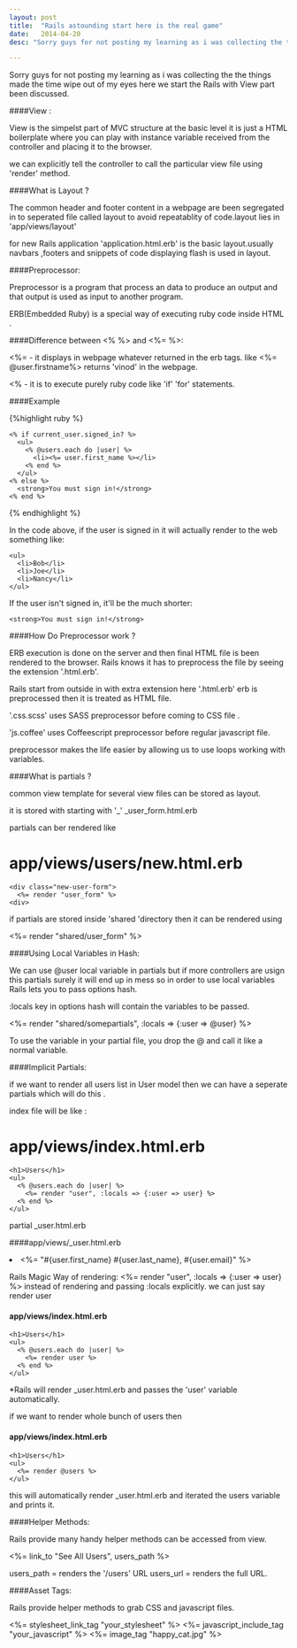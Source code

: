 ```yaml
---
layout: post
title:  "Rails astounding start here is the real game"
date:   2014-04-20 
desc: "Sorry guys for not posting my learning as i was collecting the the things made the time wipe out of my eyes here we start the Rails with View part been discussed.""

---
```



Sorry guys for not posting my learning as i was collecting the the things made the time wipe out of my eyes here we start the Rails with View part been discussed.

####View :

View is the simpelst part of MVC structure at the basic level it is just a HTML boilerplate where you can play with instance variable received from the controller and placing it to the browser.

we can explicitly tell the controller to call the particular view file using 'render' method.

####What is Layout ?

The common header and footer content in a webpage are been segregated in to seperated file called layout to avoid repeatablity of code.layout lies in 'app/views/layout'

for new Rails application 'application.html.erb' is the basic layout.usually navbars ,footers and snippets of code displaying flash is used in layout.

####Preprocessor:

Preprocessor is a program that process an data to produce an output and that output is used as input to another program.

ERB(Embedded Ruby) is a special way of executing ruby code inside HTML .

####Difference between <% %> and <%= %>:

<%= - it displays in webpage whatever returned in the erb tags. like <%= @user.firstname%> returns 'vinod' in the webpage.

<% - it is to execute purely ruby code like 'if' 'for' statements.

####Example

{%highlight ruby %}

    <% if current_user.signed_in? %>
      <ul>
        <% @users.each do |user| %>
          <li><%= user.first_name %></li>
        <% end %>
      </ul>
    <% else %>
      <strong>You must sign in!</strong>
    <% end %>
{% endhighlight %}

In the code above, if the user is signed in it will actually render to the web something like:

    <ul>
      <li>Bob</li>
      <li>Joe</li>
      <li>Nancy</li>
    </ul>

If the user isn't signed in, it'll be the much shorter:

    <strong>You must sign in!</strong>

####How Do Preprocessor work ?

ERB execution is done on the server and then final HTML file is been rendered to the browser. Rails knows it has to preprocess the file by seeing the extension '.html.erb'.

Rails start from outside in with extra extension here '.html.erb' erb is preprocessed then it is treated as HTML file.

'.css.scss' uses SASS preprocessor before coming to CSS file .

'js.coffee' uses Coffeescript preprocessor before regular javascript file.

preprocessor makes the life easier by allowing us to use loops working with variables.

####What is partials ?

common view template for several view files can be stored as layout.

it is stored with starting with '_' _user_form.html.erb

partials can ber rendered like
   # app/views/users/new.html.erb
    <div class="new-user-form">
      <%= render "user_form" %>
    <div>

 if partials are stored inside 'shared 'directory then it can be rendered using

 <%= render "shared/user_form" %>

 ####Using Local Variables in Hash:

 We can use @user local variable in partials but if more controllers are usign this partials surely it will end up in mess so in order to use local variables Rails lets you to pass options hash.

 :locals key in options hash will contain the variables to be passed.

 <%= render "shared/somepartials", :locals => {:user => @user} %>

 To use the variable in your partial file, you drop the @ and call it like a normal variable.

####Implicit Partials:

if we want to render all users list in User model then we can have a seperate partials which will do this .

index file will be like :
   # app/views/index.html.erb
    <h1>Users</h1>
    <ul>
      <% @users.each do |user| %>
        <%= render "user", :locals => {:user => user} %>
      <% end %>
    </ul>

partial _user.html.erb

  ####app/views/_user.html.erb
    <li><%= "#{user.first_name} #{user.last_name}, #{user.email}" %></li>


Rails Magic Way of rendering:
    <%= render "user", :locals => {:user => user} %>
instead of rendering and passing :locals explicitly. we can just say render user


   #### app/views/index.html.erb
    <h1>Users</h1>
    <ul>
      <% @users.each do |user| %>
        <%= render user %>     
      <% end %>
    </ul>

*Rails will render _user.html.erb and passes the 'user' variable automatically.

if we want to render whole bunch of users then 

  #### app/views/index.html.erb
    <h1>Users</h1>
    <ul>
      <%= render @users %>
    </ul>

this will automatically render _user.html.erb and iterated the users variable and prints it.

####Helper Methods:

Rails provide many handy helper methods can be accessed from view.

  <%= link_to "See All Users", users_path %>

  users_path = renders the '/users' URL
  users_url = renders the full URL.

####Asset Tags:

Rails provide helper methods to grab CSS and javascript files.

<%= stylesheet_link_tag "your_stylesheet" %>
    <%= javascript_include_tag "your_javascript" %>
    <%= image_tag "happy_cat.jpg" %>

